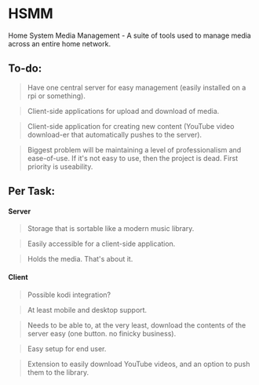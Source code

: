 # HSMM
Home System Media Management - A suite of tools used to manage media across an entire home network.

## To-do:
> Have one central server for easy management (easily installed on a rpi or something).

> Client-side applications for upload and download of media.

> Client-side application for creating new content (YouTube video download-er that automatically pushes to the server).

> Biggest problem will be maintaining a level of professionalism and ease-of-use. If it's not easy to use, then the project is dead. First priority is useability.

## Per Task:

#### Server
> Storage that is sortable like a modern music library.

> Easily accessible for a client-side application.

> Holds the media. That's about it.

#### Client
> Possible kodi integration?

> At least mobile and desktop support.

> Needs to be able to, at the very least, download the contents of the server easy (one button. no finicky business).

> Easy setup for end user.

> Extension to easily download YouTube videos, and an option to push them to the library.

